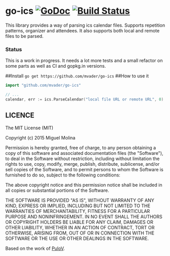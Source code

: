 # go-ics [![GoDoc](https://godoc.org/github.com/mvader/go-ics?status.svg)](http://godoc.org/github.com/mvader/go-ics) [![Build Status](https://travis-ci.org/mvader/go-ics.svg?branch=master)](https://travis-ci.org/mvader/go-ics)
This library provides a way of parsing ics calendar files. Supports repetition patterns, organizer and attendees. It also supports both local and remote files to be parsed.

### Status
This is a work in progress. It needs a lot more tests and a small refactor on some parts as well as CI and gopkg.in versions.

##Install
`go get https://github.com/mvader/go-ics`
##How to use it
```go
import "github.com/mvader/go-ics"

// ...
calendar, err := ics.ParseCalendar("local file URL or remote URL", 0)
```

## LICENCE
The MIT License (MIT)

Copyright (c) 2015 Miguel Molina

Permission is hereby granted, free of charge, to any person obtaining a copy
of this software and associated documentation files (the "Software"), to deal
in the Software without restriction, including without limitation the rights
to use, copy, modify, merge, publish, distribute, sublicense, and/or sell
copies of the Software, and to permit persons to whom the Software is
furnished to do so, subject to the following conditions:

The above copyright notice and this permission notice shall be included in all
copies or substantial portions of the Software.

THE SOFTWARE IS PROVIDED "AS IS", WITHOUT WARRANTY OF ANY KIND, EXPRESS OR
IMPLIED, INCLUDING BUT NOT LIMITED TO THE WARRANTIES OF MERCHANTABILITY,
FITNESS FOR A PARTICULAR PURPOSE AND NONINFRINGEMENT. IN NO EVENT SHALL THE
AUTHORS OR COPYRIGHT HOLDERS BE LIABLE FOR ANY CLAIM, DAMAGES OR OTHER
LIABILITY, WHETHER IN AN ACTION OF CONTRACT, TORT OR OTHERWISE, ARISING FROM,
OUT OF OR IN CONNECTION WITH THE SOFTWARE OR THE USE OR OTHER DEALINGS IN THE
SOFTWARE.

Based on the work of [PuloV](https://github.com/PuloV/ics-golang).
